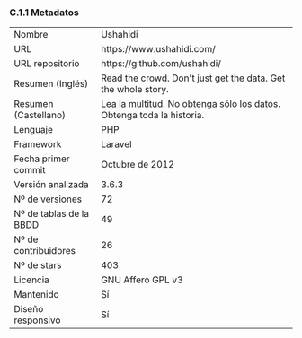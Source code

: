 ### C.1.1 Metadatos

<table>
  <tr>
    <td>Nombre</td>
    <td>Ushahidi</td>
  </tr>
  <tr>
    <td>URL</td>
    <td>https://www.ushahidi.com/ </td>
  </tr>
  <tr>
    <td>URL repositorio</td>
    <td>https://github.com/ushahidi/ </td>
  </tr>
  <tr>
    <td>Resumen (Inglés)</td>
    <td>Read the crowd. Don't just get the data. Get the whole story.</td>
  </tr>
  <tr>
    <td>Resumen (Castellano)</td>
    <td>Lea la multitud. No obtenga sólo los datos. Obtenga toda la historia.</td>
  </tr>
  <tr>
    <td>Lenguaje</td>
    <td>PHP</td>
  </tr>
  <tr>
    <td>Framework</td>
    <td>Laravel</td>
  </tr>
  <tr>
    <td>Fecha primer commit</td>
    <td>Octubre de 2012</td>
  </tr>
  <tr>
    <td>Versión analizada</td>
    <td>3.6.3</td>
  </tr>
  <tr>
    <td>Nº de versiones</td>
    <td>72</td>
  </tr>
  <tr>
    <td>Nº de tablas de la BBDD</td>
    <td>49</td>
  </tr>
  <tr>
    <td>Nº de contribuidores</td>
    <td>26</td>
  </tr>
  <tr>
    <td>Nº de stars</td>
    <td>403</td>
  </tr>
  <tr>
    <td>Licencia</td>
    <td> GNU Affero GPL v3</td>
  </tr>
  <tr>
    <td>Mantenido</td>
    <td>Sí</td>
  </tr>
  <tr>
    <td>Diseño responsivo</td>
    <td>Sí</td>
  </tr>
</table>


 


